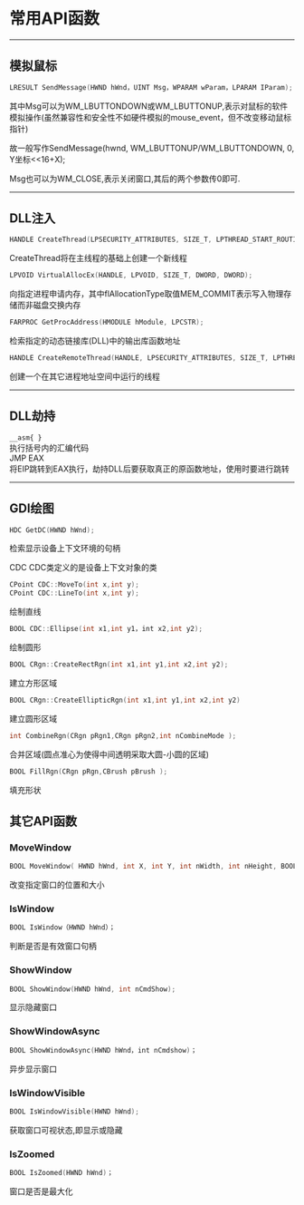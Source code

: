 # 常用API函数
***
## 模拟鼠标
```cpp
LRESULT SendMessage(HWND hWnd，UINT Msg，WPARAM wParam，LPARAM IParam);
```
其中Msg可以为WM_LBUTTONDOWN或WM_LBUTTONUP,表示对鼠标的软件模拟操作(虽然兼容性和安全性不如硬件模拟的mouse_event，但不改变移动鼠标指针)

故一般写作SendMessage(hwnd, WM_LBUTTONUP/WM_LBUTTONDOWN, 0, Y坐标<<16+X);

Msg也可以为WM_CLOSE,表示关闭窗口,其后的两个参数传0即可.

***
## DLL注入
```c
HANDLE CreateThread(LPSECURITY_ATTRIBUTES, SIZE_T, LPTHREAD_START_ROUTINE, LPVOID, DWORD ,LPDWORD);
```
CreateThread将在主线程的基础上创建一个新线程 

```c
LPVOID VirtualAllocEx(HANDLE, LPVOID, SIZE_T, DWORD, DWORD);
```
向指定进程申请内存，其中flAllocationType取值MEM_COMMIT表示写入物理存储而非磁盘交换内存 

```c
FARPROC GetProcAddress(HMODULE hModule, LPCSTR);
```
检索指定的动态链接库(DLL)中的输出库函数地址

```c
HANDLE CreateRemoteThread(HANDLE, LPSECURITY_ATTRIBUTES, SIZE_T, LPTHREAD_START_ROUTINE, LPVOID, DWORD, LPDWORD);
```
创建一个在其它进程地址空间中运行的线程 

***
## DLL劫持

`__asm{ }`  
执行括号内的汇编代码  
JMP EAX  
将EIP跳转到EAX执行，劫持DLL后要获取真正的原函数地址，使用时要进行跳转

***
## GDI绘图
```c
HDC GetDC(HWND hWnd);
```
检索显示设备上下文环境的句柄

CDC
CDC类定义的是设备上下文对象的类

```cpp
CPoint CDC::MoveTo(int x,int y);
CPoint CDC::LineTo(int x,int y);
```
绘制直线
```cpp
BOOL CDC::Ellipse(int x1,int y1，int x2,int y2);
```
绘制圆形
```cpp
BOOL CRgn::CreateRectRgn(int x1,int y1,int x2,int y2);
```
建立方形区域
```cpp
BOOL CRgn::CreateEllipticRgn(int x1,int y1,int x2,int y2)
```
建立圆形区域
```cpp
int CombineRgn(CRgn pRgn1,CRgn pRgn2,int nCombineMode );
```
合并区域(圆点准心为使得中间透明采取大圆-小圆的区域)
```cpp
BOOL FillRgn(CRgn pRgn,CBrush pBrush );
```
填充形状



## 其它API函数

### MoveWindow

```cpp
BOOL MoveWindow( HWND hWnd, int X, int Y, int nWidth, int nHeight, BOOL bRepaint );
```

改变指定窗口的位置和大小

### IsWindow

```cpp
BOOL IsWindow（HWND hWnd）；
```

判断是否是有效窗口句柄

### ShowWindow

```cpp
BOOL ShowWindow(HWND hWnd, int nCmdShow);
```

显示隐藏窗口

### ShowWindowAsync

```cpp
BOOL ShowWindowAsync(HWND hWnd，int nCmdshow)；
```

异步显示窗口

### IsWindowVisible

```cpp
BOOL IsWindowVisible(HWND hWnd);
```

获取窗口可视状态,即显示或隐藏

### IsZoomed

```cpp
BOOL IsZoomed(HWND hWnd)；
```

窗口是否是最大化








